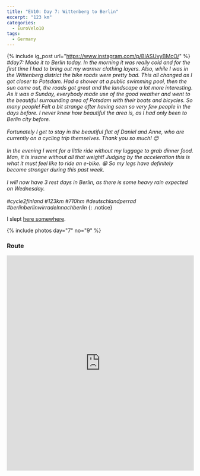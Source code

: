 ```yaml
---
title: "EV10: Day 7: Wittenberg to Berlin"
excerpt: "123 km"
categories:
  - EuroVelo10
tags:
  - Germany
---
```

{% include ig_post url="https://www.instagram.com/p/BlASUvyBMcO/" %}
_#day7: Made it to Berlin today. In the morning it was really cold and for the first time I had to bring out my warmer clothing layers. Also, while I was in the Wittenberg district the bike roads were pretty bad. This all changed as I got closer to Potsdam. Had a shower at a public swimming pool, then the sun came out, the roads got great and the landscape a lot more interesting. As it was a Sunday, *everybody* made use of the good weather and went to the beautiful surrounding area of Potsdam with their boats and bicycles. So many people! Felt a bit strange after having seen so very few people in the days before. I never knew how beautiful the area is, as I had only been to Berlin city before.
<br><br>
Fortunately I get to stay in the beautiful flat of Daniel and Anne, who are currently on a cycling trip themselves. Thank you so much! 😊
<br><br>
In the evening I went for a little ride without my luggage to grab dinner food. Man, it is insane without all that weight! Judging by the acceleration this is what it must feel like to ride an e-bike. 😁 So my legs have definitely become stronger during this past week.
<br><br>
I will now have 3 rest days in Berlin, as there is some heavy rain expected on Wednesday.
<br><br>
#cycle2finland #123km #710hm #deutschlandperrad #berlinberlinwirradelnnachberlin_
{: .notice}

I slept [here somewhere](https://www.openstreetmap.org/search?query=bergmannkiez#map=17/52.49072/13.40225).

{% include photos day="7" no="9" %}

### Route

<iframe src="https://www.komoot.de/tour/37875407/embed?profile=1" width="100%" height="580" frameborder="0" scrolling="no"></iframe>